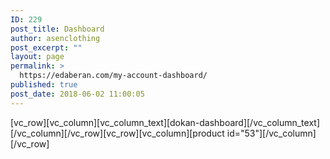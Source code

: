 ```yaml
---
ID: 229
post_title: Dashboard
author: asenclothing
post_excerpt: ""
layout: page
permalink: >
  https://edaberan.com/my-account-dashboard/
published: true
post_date: 2018-06-02 11:00:05
---
```

[vc_row][vc_column][vc_column_text][dokan-dashboard][/vc_column_text][/vc_column][/vc_row][vc_row][vc_column][product id="53"][/vc_column][/vc_row]